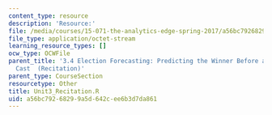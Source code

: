 ```yaml
---
content_type: resource
description: 'Resource:'
file: /media/courses/15-071-the-analytics-edge-spring-2017/a56bc79268299a5d642cee6b3d7da861_Unit3_Recitation.R
file_type: application/octet-stream
learning_resource_types: []
ocw_type: OCWFile
parent_title: '3.4 Election Forecasting: Predicting the Winner Before any Votes are
  Cast  (Recitation)'
parent_type: CourseSection
resourcetype: Other
title: Unit3_Recitation.R
uid: a56bc792-6829-9a5d-642c-ee6b3d7da861
---
```

